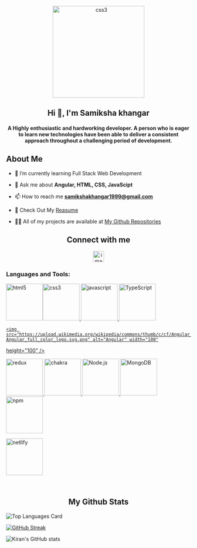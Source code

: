 <p align="center">
    <img width="250px" src="https://i.pinimg.com/originals/e7/26/c7/e726c74ac081eed50feee1433d12c998.gif" alt="css3"/>   
</p>
<h2 align="center">Hi 👋, I'm Samiksha khangar</h2>

<!-- <h3 align="center">Front End Web Developer </h3> -->

<h4 align="center">A Highly enthusiastic and hardworking developer. A person who is eager to learn new technologies have been able to deliver a consistent approach throughout a challenging period of development.</h4>

<h2>About Me</h2>

- 🌱 I’m currently learning Full Stack Web Development

- 💬 Ask me about **Angular, HTML, CSS, JavaScipt**

- 📫 How to reach me **samikshakhangar1999@gmail.com**

- 📄 Check Out My <a href="https://drive.google.com/file/d/1owYZnPcn_ulBl1WMlZM9MlrazUzp7FNx/view?usp=sharing">Reasume </a>


- 👨‍💻 All of my projects are available at <a href="https://github.com/Samik1110?tab=repositories">My Github Repositories</a>

<h2 align="center">Connect with me</h2>
<p align="center">
 <a align="center" href="www.linkedin.com/in/samik1110"><img src="https://raw.githubusercontent.com/rahuldkjain/github-profile-readme-generator/master/src/images/icons/Social/linked-in-alt.svg" alt="image" width="30px" /></a>
 </p>

<h3 align="left">Languages and Tools:</h3>
<p align="left">
  <a href="#">
<img src="https://user-images.githubusercontent.com/25181517/192158954-f88b5814-d510-4564-b285-dff7d6400dad.png"
  alt="html5" width="100" height="100" /><img
  src="https://user-images.githubusercontent.com/25181517/183898674-75a4a1b1-f960-4ea9-abcb-637170a00a75.png"
  alt="css3" width="100" height="100" />
<img src="https://user-images.githubusercontent.com/25181517/117447155-6a868a00-af3d-11eb-9cfe-245df15c9f3f.png"
  alt="javascript" width="100" height="100" />
<img src="https://profilinator.rishav.dev/skills-assets/typescript-original.svg" alt="TypeScript" width="100"
  height="100" />

    <img src="https://upload.wikimedia.org/wikipedia/commons/thumb/c/cf/Angular_full_color_logo.svg/1200px-Angular_full_color_logo.svg.png" alt="Angular" width="100"
  height="100" />

<img src="https://user-images.githubusercontent.com/25181517/187896150-cc1dcb12-d490-445c-8e4d-1275cd2388d6.png"
  alt="redux" width="100" height="100" />
<img src="https://user-images.githubusercontent.com/25181517/190887639-d0ba4ec9-ddbe-45dd-bea1-4db83846503e.png"
  alt="chakra" width="100" height="100" />
<img src="https://profilinator.rishav.dev/skills-assets/nodejs-original-wordmark.svg" alt="Node.js" width="100"
  height="100" />
<img src="https://profilinator.rishav.dev/skills-assets/mongodb-original-wordmark.svg" alt="MongoDB" width="100"
  height="100" />
<img src="https://user-images.githubusercontent.com/25181517/121401671-49102800-c959-11eb-9f6f-74d49a5e1774.png"
  alt="npm" width="100" height="100" />

<img src="https://skillicons.dev/icons?i=netlify" alt="netlify" width="100" height="100" />
</a>
</p>
<br />
 <h2 align="center">My Github Stats</h2>

![Top Languages Card](https://github-readme-stats.vercel.app/api/top-langs/?username=Samik1110&layout=compact)

[![GitHub Streak](https://github-readme-streak-stats.herokuapp.com?user=Samik1110)](https://git.io/streak-stats)


![Kiran's GitHub stats](https://github-readme-stats.vercel.app/api?username=Samik1110&show_icons=true&theme=radical)



<!-- <br />
<h2 align="center">📊 LeetCode Stats</h2>
<p align="center">
<a href="https://www.leetcode.com/GitAddSagar" target="_blank"><img title="Click to view LeetCode Profile"
     align="center" src="https://leetcard.jacoblin.cool/GitAddSagar?theme=nord" /></a>
</p> -->
